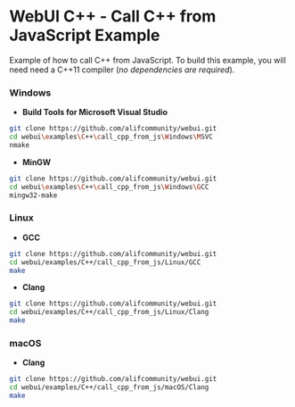 
# WebUI C++ - Call C++ from JavaScript Example

Example of how to call C++ from JavaScript. To build this example, you will need need a C++11 compiler (*no dependencies are required*).

### Windows

- **Build Tools for Microsoft Visual Studio**
```sh
git clone https://github.com/alifcommunity/webui.git
cd webui\examples\C++\call_cpp_from_js\Windows\MSVC
nmake
```

- **MinGW**
```sh
git clone https://github.com/alifcommunity/webui.git
cd webui\examples\C++\call_cpp_from_js\Windows\GCC
mingw32-make
```

### Linux

- **GCC**
```sh
git clone https://github.com/alifcommunity/webui.git
cd webui/examples/C++/call_cpp_from_js/Linux/GCC
make
```

- **Clang**
```sh
git clone https://github.com/alifcommunity/webui.git
cd webui/examples/C++/call_cpp_from_js/Linux/Clang
make
```

### macOS

- **Clang**
```sh
git clone https://github.com/alifcommunity/webui.git
cd webui/examples/C++/call_cpp_from_js/macOS/Clang
make
```
